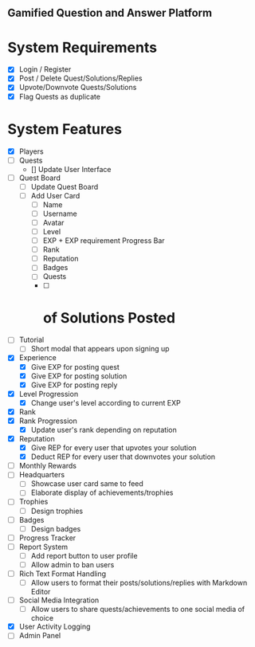 ## Gamified Question and Answer Platform

  # System Requirements
  
  * [x] Login / Register
  * [x] Post / Delete Quest/Solutions/Replies
  * [x] Upvote/Downvote Quests/Solutions
  * [x] Flag Quests as duplicate

  # System Features

  * [x] Players
  * [ ] Quests
      * [] Update User Interface
  * [ ] Quest Board
      * [ ] Update Quest Board
      * [ ] Add User Card
        * [ ] Name
        * [ ] Username
        * [ ] Avatar
        * [ ] Level
        * [ ] EXP + EXP requirement Progress Bar
        * [ ] Rank
        * [ ] Reputation
        * [ ] Badges
        * [ ] Quests
        * [ ] # of Solutions Posted
  * [ ] Tutorial
      * [ ] Short modal that appears upon signing up
  * [x] Experience
      * [x] Give EXP for posting quest
      * [x] Give EXP for posting solution
      * [x] Give EXP for posting reply
  * [x] Level Progression
      * [x] Change user's level according to current EXP
  * [x] Rank
  * [x] Rank Progression
      * [x] Update user's rank depending on reputation
  * [x] Reputation
      * [x] Give REP for every user that upvotes your solution
      * [x] Deduct REP for every user that downvotes your solution
  * [ ] Monthly Rewards
  * [ ] Headquarters
      * [ ] Showcase user card same to feed
      * [ ] Elaborate display of achievements/trophies
  * [ ] Trophies
      * [ ] Design trophies
  * [ ] Badges
      * [ ] Design badges
  * [ ] Progress Tracker
  * [ ] Report System
      * [ ] Add report button to user profile
      * [ ] Allow admin to ban users
  * [ ] Rich Text Format Handling
      * [ ] Allow users to format their posts/solutions/replies with Markdown Editor
  * [ ] Social Media Integration
      * [ ] Allow users to share quests/achievements to one social media of choice
  * [x] User Activity Logging
  * [ ] Admin Panel
